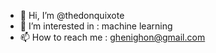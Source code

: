 - 👋 Hi, I’m @thedonquixote
- 👀 I’m interested in : machine learning 
- 📫 How to reach me : ghenighon@gmail.com
